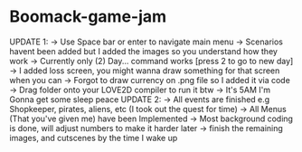 # Boomack-game-jam
UPDATE 1:
  -> Use Space bar or enter to navigate main menu
  -> Scenarios havent been added but I added the images so you understand how they work
  -> Currently only (2) Day... command works [press 2 to go to new day]
  -> I added loss screen, you might wanna draw something for that screen when you can
  -> Forgot to draw currency on .png file so I added it via code
  -> Drag folder onto your LOVE2D compiler to run it btw
  -> It's 5AM I'm Gonna get some sleep peace
UPDATE 2:
  -> All events are finished e.g Shopkeeper, pirates, aliens, etc (I took out the quest for time)
  -> All Menus (That you've given me) have been Implemented 
  -> Most background coding is done, will adjust numbers to make it harder later
  -> finish the remaining images, and cutscenes by the time I wake up
